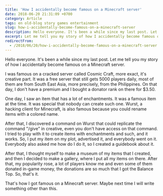```yaml
---
title: 'How I accidentally become famous on a Minecraft server'
date: 2018-06-20 21:31:09 +0700
category: Article
tags: en old-blog story games entertainment
slug: how-i-accidentally-become-famous-on-a-minecraft-server
description: Hello everyone. It's been a while since my last post. Let me tell you my story of how I accidentally become famous on a Minecraft server.
excerpt: Let me tell you my story of how I accidentally become famous on a Minecraft server. 
redirectFrom: 
  - /2018/06/20/how-i-accidentally-become-famous-on-a-minecraft-server
---
```


Hello everyone. It's been a while since my last post. Let me tell you my story of how I accidentally become famous on a Minecraft server. 

I was famous on a cracked server called Cosmic Craft, more exact, it's creative part. It was a free server that still gets 5000 players daily, most of them are from South East Asia, more precisely, from the Philippines. On that day, I don't have a premium and I bought a donator rank on there for $3.50. 

One day, I saw an item that has a lot of enchantments. It was a famous item at the time. It was special that nobody can create such one. Wurst, a hacking client for Minecraft, is also famous because you could rename items with a colored name. 

After that, I discovered a command on Wurst that could replicate the command "/give" in creative, even you don't have access on that command. I tried to play with it to create items with enchantments and such, and it works. So, I put my item on my plot, advertised it, and everybody went on it. Everybody also asked me how do I do it, so I created a guidebook about it. 

After that, I thought myself to make a museum of my items that I created, and then I decided to make a gallery, where I put all my items on there. After that, my popularity rose, a lot of players know me and even some of them donated in-game money, the donations are so much that I got the Balance Top. So, that's it. 

That's how I got famous on a Minecraft server. Maybe next time I will write something other than this.
